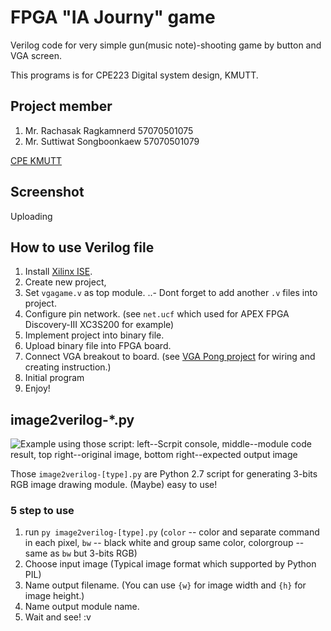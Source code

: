 # FPGA "IA Journy" game

Verilog code for very simple gun(music note)-shooting game by button and VGA screen.

This programs is for CPE223 Digital system design, KMUTT.

## Project member

1. Mr. Rachasak Ragkamnerd 57070501075
2. Mr. Suttiwat Songboonkaew 57070501079

[CPE KMUTT](http://cpe.kmutt.ac.th)

## Screenshot

Uploading

## How to use Verilog file

1. Install [Xilinx ISE](http://www.xilinx.com/support/download/index.html/content/xilinx/en/downloadNav/design-tools.html).
2. Create new project,
3. Set `vgagame.v` as top module.
..- Dont forget to add another `.v` files into project.
4. Configure pin network. (see `net.ucf` which used for APEX FPGA Discovery-III XC3S200 for example)
5. Implement project into binary file.
6. Upload binary file into FPGA board.
7. Connect VGA breakout to board. (see [VGA Pong project](http://www.fpga4fun.com/PongGame.html) for wiring and creating instruction.)
8. Initial program
9. Enjoy!

## image2verilog-*.py

![Example using those script: left--Scrpit console, middle--module code result, top right--original image, bottom right--expected output image](https://raw.githubusercontent.com/itpcc/FPGA-IA-Journy-game/master/image2verilog-example.png)

Those `image2verilog-[type].py`	are Python 2.7 script for generating 3-bits RGB image drawing module. (Maybe) easy to use!

### 5 step to use

1. run `py image2verilog-[type].py` (`color` -- color and separate command in each pixel, `bw` -- black white and group same color, colorgroup -- same as `bw` but 3-bits RGB)
2. Choose input image (Typical image format which supported by Python PIL)
3. Name output filename. (You can use `{w}` for image width and `{h}` for image height.)
4. Name output module name.
5. Wait and see! :v
